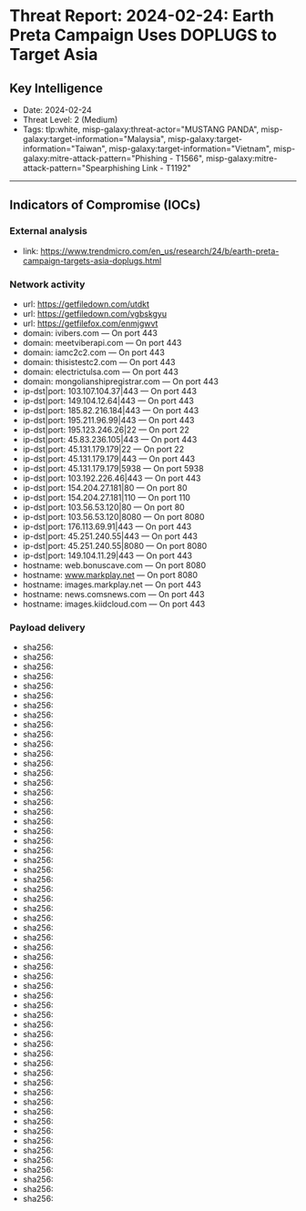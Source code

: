 # Threat Report: 2024-02-24: Earth Preta Campaign Uses DOPLUGS to Target Asia


## Key Intelligence
* Date: 2024-02-24
* Threat Level: 2 (Medium)
* Tags: tlp:white, misp-galaxy:threat-actor="MUSTANG PANDA", misp-galaxy:target-information="Malaysia", misp-galaxy:target-information="Taiwan", misp-galaxy:target-information="Vietnam", misp-galaxy:mitre-attack-pattern="Phishing - T1566", misp-galaxy:mitre-attack-pattern="Spearphishing Link - T1192"

---

## Indicators of Compromise (IOCs)
### External analysis
* link: https://www.trendmicro.com/en_us/research/24/b/earth-preta-campaign-targets-asia-doplugs.html

### Network activity
* url: https://getfiledown.com/utdkt
* url: https://getfiledown.com/vgbskgyu
* url: https://getfilefox.com/enmjgwvt
* domain: ivibers.com — On port 443
* domain: meetviberapi.com — On port 443
* domain: iamc2c2.com — On port 443
* domain: thisistestc2.com — On port 443
* domain: electrictulsa.com — On port 443
* domain: mongolianshipregistrar.com — On port 443
* ip-dst|port: 103.107.104.37|443 — On port 443
* ip-dst|port: 149.104.12.64|443 — On port 443
* ip-dst|port: 185.82.216.184|443 — On port 443
* ip-dst|port: 195.211.96.99|443 — On port 443
* ip-dst|port: 195.123.246.26|22 — On port 22
* ip-dst|port: 45.83.236.105|443 — On port 443
* ip-dst|port: 45.131.179.179|22 — On port 22
* ip-dst|port: 45.131.179.179|443 — On port 443
* ip-dst|port: 45.131.179.179|5938 — On port 5938
* ip-dst|port: 103.192.226.46|443 — On port 443
* ip-dst|port: 154.204.27.181|80 — On port 80
* ip-dst|port: 154.204.27.181|110 — On port 110
* ip-dst|port: 103.56.53.120|80 — On port 80
* ip-dst|port: 103.56.53.120|8080 — On port 8080
* ip-dst|port: 176.113.69.91|443 — On port 443
* ip-dst|port: 45.251.240.55|443 — On port 443
* ip-dst|port: 45.251.240.55|8080 — On port 8080
* ip-dst|port: 149.104.11.29|443 — On port 443
* hostname: web.bonuscave.com — On port 8080
* hostname: www.markplay.net — On port 8080
* hostname: images.markplay.net — On port 443
* hostname: news.comsnews.com — On port 443
* hostname: images.kiidcloud.com — On port 443

### Payload delivery
* sha256: <sha256>
* sha256: <sha256>
* sha256: <sha256>
* sha256: <sha256>
* sha256: <sha256>
* sha256: <sha256>
* sha256: <sha256>
* sha256: <sha256>
* sha256: <sha256>
* sha256: <sha256>
* sha256: <sha256>
* sha256: <sha256>
* sha256: <sha256>
* sha256: <sha256>
* sha256: <sha256>
* sha256: <sha256>
* sha256: <sha256>
* sha256: <sha256>
* sha256: <sha256>
* sha256: <sha256>
* sha256: <sha256>
* sha256: <sha256>
* sha256: <sha256>
* sha256: <sha256>
* sha256: <sha256>
* sha256: <sha256>
* sha256: <sha256>
* sha256: <sha256>
* sha256: <sha256>
* sha256: <sha256>
* sha256: <sha256>
* sha256: <sha256>
* sha256: <sha256>
* sha256: <sha256>
* sha256: <sha256>
* sha256: <sha256>
* sha256: <sha256>
* sha256: <sha256>
* sha256: <sha256>
* sha256: <sha256>
* sha256: <sha256>
* sha256: <sha256>
* sha256: <sha256>
* sha256: <sha256>
* sha256: <sha256>
* sha256: <sha256>
* sha256: <sha256>
* sha256: <sha256>
* sha256: <sha256>
* sha256: <sha256>
* sha256: <sha256>
* sha256: <sha256>
* sha256: <sha256>
* sha256: <sha256>
* sha256: <sha256>
* sha256: <sha256>
* sha256: <sha256>
* sha256: <sha256>
